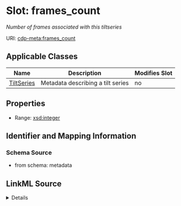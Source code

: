 # Slot: frames_count


_Number of frames associated with this tiltseries_



URI: [cdp-meta:frames_count](metadataframes_count)



<!-- no inheritance hierarchy -->




## Applicable Classes

| Name | Description | Modifies Slot |
| --- | --- | --- |
[TiltSeries](TiltSeries.md) | Metadata describing a tilt series |  no  |







## Properties

* Range: [xsd:integer](http://www.w3.org/2001/XMLSchema#integer)





## Identifier and Mapping Information







### Schema Source


* from schema: metadata




## LinkML Source

<details>
```yaml
name: frames_count
description: Number of frames associated with this tiltseries
from_schema: metadata
exact_mappings:
- cdp-common:tiltseries_frames_count
rank: 1000
alias: frames_count
owner: TiltSeries
domain_of:
- TiltSeries
range: integer
inlined: true
inlined_as_list: true

```
</details>
